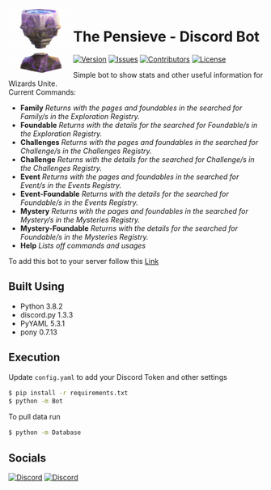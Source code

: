 <img src="https://raw.githubusercontent.com/Macro303/The-Pensieve/main/logo.png" align="left" width="128" height="128" alt="The Pensieve Logo"/>

# The Pensieve - Discord Bot
[![Version](https://img.shields.io/github/tag-pre/Macro303/The-Pensieve.svg?label=version&style=flat-square)](https://github.com/Macro303/The-Pensieve/releases)
[![Issues](https://img.shields.io/github/issues/Macro303/The-Pensieve.svg?style=flat-square)](https://github.com/Macro303/The-Pensieve/issues)
[![Contributors](https://img.shields.io/github/contributors/Macro303/The-Pensieve.svg?style=flat-square)](https://github.com/Macro303/The-Pensieve/graphs/contributors)
[![License](https://img.shields.io/github/license/Macro303/The-Pensieve.svg?style=flat-square)](https://opensource.org/licenses/MIT)

Simple bot to show stats and other useful information for Wizards Unite.  
Current Commands:
 - **Family** _Returns with the pages and foundables in the searched for Family/s in the Exploration Registry._
 - **Foundable** _Returns with the details for the searched for Foundable/s in the Exploration Registry._
 - **Challenges** _Returns with the pages and foundables in the searched for Challenge/s in the Challenges Registry._
 - **Challenge** _Returns with the details for the searched for Challenge/s in the Challenges Registry._
 - **Event** _Returns with the pages and foundables in the searched for Event/s in the Events Registry._
 - **Event-Foundable** _Returns with the details for the searched for Foundable/s in the Events Registry._
 - **Mystery** _Returns with the pages and foundables in the searched for Mystery/s in the Mysteries Registry._
 - **Mystery-Foundable** _Returns with the details for the searched for Foundable/s in the Mysteries Registry._
 - **Help** _Lists off commands and usages_

To add this bot to your server follow this [Link](https://discord.com/api/oauth2/authorize?client_id=723013744808165438&permissions=67464256&scope=bot)

## Built Using
 - Python 3.8.2
 - discord.py 1.3.3
 - PyYAML 5.3.1
 - pony 0.7.13

## Execution
Update `config.yaml` to add your Discord Token and other settings
```bash
$ pip install -r requirements.txt
$ python -m Bot
```
To pull data run
```bash
$ python -m Database
```

## Socials
[![Discord](https://discord.com/api/v6/guilds/577714667535728670/widget.png?style=banner2)](https://discord.gg/dgs9by)
[![Discord](https://discord.com/api/v6/guilds/618581423070117932/widget.png?style=banner2)](https://discord.gg/nqGMeGg)